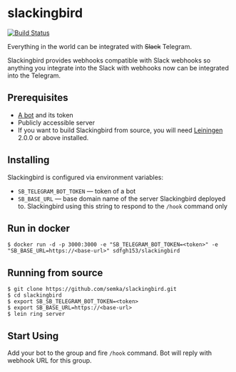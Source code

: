 # slackingbird

[![Build Status](https://travis-ci.org/semka/slackingbird.svg?branch=master)](https://travis-ci.org/semka/slackingbird)

Everything in the world can be integrated with ~~Slack~~ Telegram.

Slackingbird provides webhooks compatible with Slack webhooks so anything you integrate into the Slack with
webhooks now can be integrated into the Telegram.

## Prerequisites

- [A bot](https://core.telegram.org/bots#3-how-do-i-create-a-bot) and its
token
- Publicly accessible server
- If you want to build Slackingbird from source, you will need [Leiningen](https://github.com/technomancy/leiningen) 2.0.0 or above installed.

## Installing

Slackingbird is configured via environment variables:

- `SB_TELEGRAM_BOT_TOKEN` — token of a bot
- `SB_BASE_URL` — base domain name of the server Slackingbird deployed to. Slackingbird using this string
to respond to the `/hook` command only

## Run in docker

```
$ docker run -d -p 3000:3000 -e "SB_TELEGRAM_BOT_TOKEN=<token>" -e "SB_BASE_URL=https://<base-url>" sdfgh153/slackingbird
```

## Running from source

```
$ git clone https://github.com/semka/slackingbird.git
$ cd slackingbird
$ export SB_SB_TELEGRAM_BOT_TOKEN=<token>
$ export SB_BASE_URL=https://<base-url>
$ lein ring server
```

## Start Using

Add your bot to the group and fire `/hook` command. Bot will reply with webhook URL for this group.
